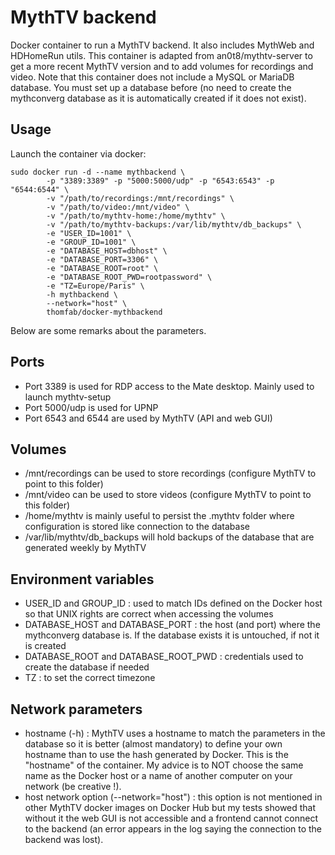 MythTV backend
==============

Docker container to run a MythTV backend. It also includes MythWeb and HDHomeRun utils.
This container is adapted from an0t8/mythtv-server to get a more recent MythTV version and to add volumes for recordings and video.
Note that this container does not include a MySQL or MariaDB database. You must set up a database before (no need to create the mythconverg database as it is automatically created if it does not exist).

## Usage

Launch the container via docker:
```
sudo docker run -d --name mythbackend \
        -p "3389:3389" -p "5000:5000/udp" -p "6543:6543" -p "6544:6544" \
        -v "/path/to/recordings:/mnt/recordings" \
        -v "/path/to/video:/mnt/video" \
        -v "/path/to/mythtv-home:/home/mythtv" \
        -v "/path/to/mythtv-backups:/var/lib/mythtv/db_backups" \
        -e "USER_ID=1001" \
        -e "GROUP_ID=1001" \
        -e "DATABASE_HOST=dbhost" \
        -e "DATABASE_PORT=3306" \
        -e "DATABASE_ROOT=root" \
        -e "DATABASE_ROOT_PWD=rootpassword" \
        -e "TZ=Europe/Paris" \
        -h mythbackend \
        --network="host" \
        thomfab/docker-mythbackend
```

Below are some remarks about the parameters.

## Ports

* Port 3389 is used for RDP access to the Mate desktop. Mainly used to launch mythtv-setup
* Port 5000/udp is used for UPNP
* Port 6543 and 6544 are used by MythTV (API and web GUI)

## Volumes

* /mnt/recordings can be used to store recordings (configure MythTV to point to this folder)
* /mnt/video can be used to store videos (configure MythTV to point to this folder)
* /home/mythtv is mainly useful to persist the .mythtv folder where configuration is stored like connection to the database
* /var/lib/mythtv/db_backups will hold backups of the database that are generated weekly by MythTV

## Environment variables

* USER_ID and GROUP_ID : used to match IDs defined on the Docker host so that UNIX rights are correct when accessing the volumes
* DATABASE_HOST and DATABASE_PORT : the host (and port) where the mythconverg database is. If the database exists it is untouched, if not it is created
* DATABASE_ROOT and DATABASE_ROOT_PWD : credentials used to create the database if needed
* TZ : to set the correct timezone

## Network parameters

* hostname (-h) : MythTV uses a hostname to match the parameters in the database so it is better (almost mandatory) to define your own hostname than to use the hash generated by Docker. This is the "hostname" of the container. My advice is to NOT choose the same name as the Docker host or a name of another computer on your network (be creative !).
* host network option (--network="host") : this option is not mentioned in other MythTV docker images on Docker Hub but my tests showed that without it the web GUI is not accessible and a frontend cannot connect to the backend (an error appears in the log saying the connection to the backend was lost).
